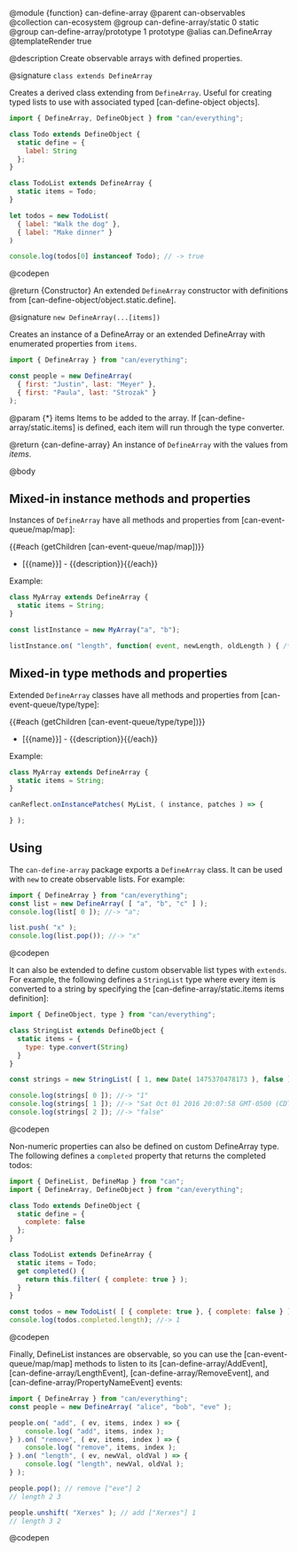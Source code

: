 @module {function} can-define-array
@parent can-observables
@collection can-ecosystem
@group can-define-array/static 0 static
@group can-define-array/prototype 1 prototype
@alias can.DefineArray
@templateRender true

@description Create observable arrays with defined properties.

@signature `class extends DefineArray`

  Creates a derived class extending from `DefineArray`. Useful for creating typed lists to use with associated typed [can-define-object objects].

  ```js
  import { DefineArray, DefineObject } from "can/everything";

  class Todo extends DefineObject {
    static define = {
      label: String
    };
  }

  class TodoList extends DefineArray {
    static items = Todo;
  }

  let todos = new TodoList(
    { label: "Walk the dog" },
    { label: "Make dinner" }
  )

  console.log(todos[0] instanceof Todo); // -> true
  ```
  @codepen

  @return {Constructor} An extended `DefineArray` constructor with definitions from [can-define-object/object.static.define].

@signature `new DefineArray(...[items])`

  Creates an instance of a DefineArray or an extended DefineArray with enumerated properties from `items`.

  ```js
  import { DefineArray } from "can/everything";

  const people = new DefineArray(
  	{ first: "Justin", last: "Meyer" },
  	{ first: "Paula", last: "Strozak" }
  );
  ```

  @param {*} items Items to be added to the array. If [can-define-array/static.items] is defined, each item will run through the type converter.

  @return {can-define-array} An instance of `DefineArray` with the values from _items_.

@body

## Mixed-in instance methods and properties

Instances of `DefineArray` have all methods and properties from
[can-event-queue/map/map]:

{{#each (getChildren [can-event-queue/map/map])}}
- [{{name}}] - {{description}}{{/each}}

Example:

```js
class MyArray extends DefineArray {
  static items = String;
}

const listInstance = new MyArray("a", "b");

listInstance.on( "length", function( event, newLength, oldLength ) { /* ... */ } );
```


## Mixed-in type methods and properties

Extended `DefineArray` classes have all methods and properties from
[can-event-queue/type/type]:

{{#each (getChildren [can-event-queue/type/type])}}
- [{{name}}] - {{description}}{{/each}}

Example:

```js
class MyArray extends DefineArray {
  static items = String;
}

canReflect.onInstancePatches( MyList, ( instance, patches ) => {

} );
```

## Using

The `can-define-array` package exports a `DefineArray` class.  It can be used
with `new` to create observable lists.  For example:

```js
import { DefineArray } from "can/everything";
const list = new DefineArray( [ "a", "b", "c" ] );
console.log(list[ 0 ]); //-> "a";

list.push( "x" );
console.log(list.pop()); //-> "x"
```
@codepen

It can also be extended to define custom observable list types with `extends`.  For example, the following defines a `StringList` type where every item is converted to a string by specifying the [can-define-array/static.items items definition]:

```js
import { DefineObject, type } from "can/everything";

class StringList extends DefineObject {
  static items = {
    type: type.convert(String)
  }
}

const strings = new StringList( [ 1, new Date( 1475370478173 ), false ] );

console.log(strings[ 0 ]); //-> "1"
console.log(strings[ 1 ]); //-> "Sat Oct 01 2016 20:07:58 GMT-0500 (CDT)"
console.log(strings[ 2 ]); //-> "false"
```
@codepen

Non-numeric properties can also be defined on custom DefineArray type.  The following
defines a `completed` property that returns the completed todos:

```js
import { DefineList, DefineMap } from "can";
import { DefineArray, DefineObject } from "can/everything";

class Todo extends DefineObject {
  static define = {
    complete: false
  };
}

class TodoList extends DefineArray {
  static items = Todo;
  get completed() {
    return this.filter( { complete: true } );
  }
}

const todos = new TodoList( [ { complete: true }, { complete: false } ] );
console.log(todos.completed.length); //-> 1
```
@codepen

Finally, DefineList instances are observable, so you can use the [can-event-queue/map/map]
methods to listen to its [can-define-array/AddEvent],
[can-define-array/LengthEvent], [can-define-array/RemoveEvent],
and [can-define-array/PropertyNameEvent] events:

```js
import { DefineArray } from "can/everything";
const people = new DefineArray( "alice", "bob", "eve" );

people.on( "add", ( ev, items, index ) => {
	console.log( "add", items, index );
} ).on( "remove", ( ev, items, index ) => {
	console.log( "remove", items, index );
} ).on( "length", ( ev, newVal, oldVal ) => {
	console.log( "length", newVal, oldVal );
} );

people.pop(); // remove ["eve"] 2
// length 2 3

people.unshift( "Xerxes" ); // add ["Xerxes"] 1
// length 3 2
```
@codepen
